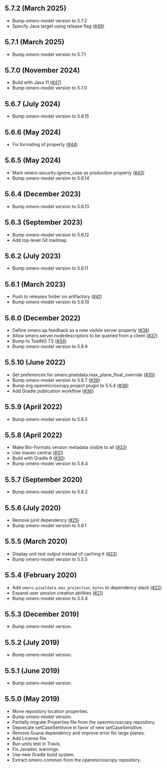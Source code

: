 5.7.2 (March 2025)
------------------

- Bump omero-model version to 5.7.2
- Specify Java target using release flag ([#49](https://github.com/ome/omero-common/pull/49))

5.7.1 (March 2025)
------------------

- Bump omero-model version to 5.7.1

5.7.0 (November 2024)
---------------------

- Build with Java 11 ([#47](https://github.com/ome/omero-common/pull/47))
- Bump omero-model version to 5.7.0

5.6.7 (July 2024)
-----------------

- Bump omero-model version to 5.6.15

5.6.6 (May 2024)
----------------

- Fix formating of property ([#44](https://github.com/ome/omero-common/pull/44))


5.6.5 (May 2024)
----------------

- Mark omero.security.ignore_case as production property ([#43](https://github.com/ome/omero-common/pull/43))
- Bump omero-model version to 5.6.14

5.6.4 (December 2023)
---------------------

- Bump omero-model version to 5.6.13

5.6.3 (September 2023)
----------------------

- Bump omero-model version to 5.6.12
- Add top-level Git mailmap

5.6.2 (July 2023)
------------------

- Bump omero-model version to 5.6.11

5.6.1 (March 2023)
------------------

- Push to releases folder on artifactory ([#41](https://github.com/ome/omero-common/pull/41))
- Bump omero-model version to 5.6.10

5.6.0 (December 2022)
---------------------

- Define omero.qa.feedback as a new visible server property ([#38](https://github.com/ome/omero-common/pull/38))
- Allow omero.server.nodedescriptors to be queried from a client ([#37](https://github.com/ome/omero-common/pull/37))
- Bump to TestNG 7.5 ([#34](https://github.com/ome/omero-common/pull/34))
- Bump omero-model version to 5.6.9

5.5.10 (June 2022)
------------------

- Set preferences for omero.pixeldata.max_plane_float_override ([#35](https://github.com/ome/omero-common/pull/35))
- Bump omero-model version to 5.6.7 ([#36](https://github.com/ome/omero-common/pull/36))
- Bump org.openmicroscopy.project plugin to 5.5.4 ([#36](https://github.com/ome/omero-common/pull/36))
- Add Gradle publication workflow ([#36](https://github.com/ome/omero-common/pull/36))

5.5.9 (April 2022)
------------------

- Bump omero-model version to 5.6.5

5.5.8 (April 2022)
------------------

- Make Bio-Formats version metadata visible to all ([#33](https://github.com/ome/omero-common/pull/33))
- Use maven central ([#31](https://github.com/ome/omero-common/pull/31))
- Build with Gradle 6 ([#30](https://github.com/ome/omero-common/pull/30))
- Bump omero-model version to 5.6.4


5.5.7 (September 2020)
----------------------

- Bump omero-model version to 5.6.2

5.5.6 (July 2020)
-----------------

- Remove junit dependency ([#25](https://github.com/ome/omero-common/pull/25))
- Bump omero-model version to 5.6.1

5.5.5 (March 2020)
------------------

- Display unit test output instead of caching it
  ([#23](https://github.com/ome/omero-common/pull/23))
- Bump omero-model version to 5.5.5

5.5.4 (February 2020)
---------------------

- Add `omero.pixeldata.max_projection_bytes` to dependency stack ([#22](https://github.com/ome/omero-common/pull/22))
- Expand user session creation abilities ([#21](https://github.com/ome/omero-common/pull/21))
- Bump omero-model version to 5.5.4

5.5.3 (December 2019)
---------------------

- Bump omero-model version.

5.5.2 (July 2019)
-----------------

- Bump omero-model version.

5.5.1 (June 2019)
-----------------

- Bump omero-model version.

5.5.0 (May 2019)
----------------

- Move repository location properties.
- Bump omero-model version.
- Partially migrate Properties file from the openmicroscopy repository.
- Deprecate setCaseSentivice in favor of new setCaseSensitive.
- Remove Guava dependency and improve error for large planes.
- Add License file.
- Run units test in Travis.
- Fix Javadoc warnings.
- Use new Gradle build system.
- Extract omero-common from the openmicroscopy repository.
